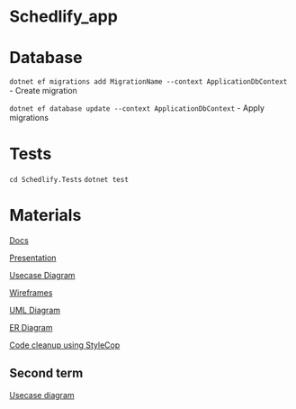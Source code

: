 # Schedlify_app


# Database
```dotnet ef migrations add MigrationName --context ApplicationDbContext``` - Create migration

```dotnet ef database update --context ApplicationDbContext``` - Apply migrations

# Tests

```cd Schedlify.Tests```
```dotnet test```

# Materials

[Docs](https://docs.google.com/document/d/1b1sienzpzSJdAO6w7TO97m8XYqsMDj1XsN3b0c_ZVUk/edit?usp=sharing)

[Presentation](https://www.figma.com/slides/wAvjB4ZJ5qYfaEG4y3tJ1G/Untitled?node-id=46-975&node-type=slide)

[Usecase Diagram](https://drive.google.com/file/d/1AYSk8YFCQCN4uDOmYki71UAZleuJE1py/view?usp=sharing)

[Wireframes](https://www.figma.com/design/4JdRz737e8VnSNRUe8BKR3/Untitled?node-id=0-1&node-type=canvas)

[UML Diagram](https://lucid.app/lucidchart/1254bdc7-a555-41c1-a465-cc5cfd954cd8/edit?viewport_loc=-914%2C169%2C3577%2C1794%2C0_0&invitationId=inv_85640b9f-f22b-44ea-880d-159b37f23d34)

[ER Diagram](https://dbdiagram.io/d/Schedlify-67156ad997a66db9a3a16bca)

[Code cleanup using StyleCop](https://docs.google.com/document/d/1n8LaX1FmXjMZPHIj3S3VASMR5uw0clkMosKi7ZoSFec/edit?usp=sharing)

## Second term

[Usecase diagram](https://drive.google.com/file/d/11mxZSBqLtl4lbK6AaWhjAYQDxAGefygg/view?usp=sharing)
